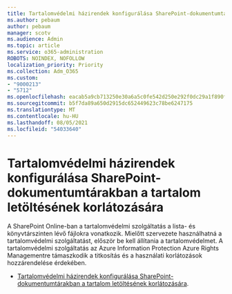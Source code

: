 ```yaml
---
title: Tartalomvédelmi házirendek konfigurálása SharePoint-dokumentumtárakban a tartalom letöltésének korlátozására
ms.author: pebaum
author: pebaum
manager: scotv
ms.audience: Admin
ms.topic: article
ms.service: o365-administration
ROBOTS: NOINDEX, NOFOLLOW
localization_priority: Priority
ms.collection: Adm_O365
ms.custom:
- "9000213"
- "5712"
ms.openlocfilehash: eacab5a9cb713250e30a6a5c0fe542d250e292f0dc29a1f890f9cf7c7fb8344c
ms.sourcegitcommit: b5f7da89a650d2915dc652449623c78be6247175
ms.translationtype: MT
ms.contentlocale: hu-HU
ms.lasthandoff: 08/05/2021
ms.locfileid: "54033640"
---
```

# <a name="configure-irm-policies-on-sharepoint-document-libraries-to-limit-download-of-content"></a>Tartalomvédelmi házirendek konfigurálása SharePoint-dokumentumtárakban a tartalom letöltésének korlátozására

A SharePoint Online-ban a tartalomvédelmi szolgáltatás a lista- és könyvtárszinten lévő fájlokra vonatkozik. Mielőtt szervezete használhatná a tartalomvédelmi szolgáltatást, először be kell állítania a tartalomvédelmet. A tartalomvédelmi szolgáltatás az Azure Information Protection Azure Rights Managementre támaszkodik a titkosítás és a használati korlátozások hozzárendelése érdekében.

- [Tartalomvédelmi házirendek konfigurálása SharePoint-dokumentumtárakban a tartalom letöltésének korlátozására](https://docs.microsoft.com/microsoft-365/compliance/set-up-irm-in-sp-admin-center).

